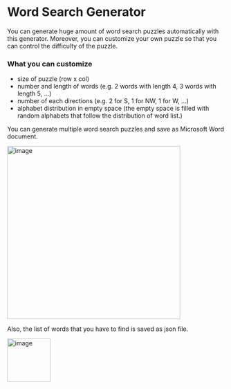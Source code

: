 # Word Search Generator

You can generate huge amount of word search puzzles automatically with this generator. Moreover, you can customize your own puzzle so that you can control the difficulty of the puzzle.

### What you can customize
- size of puzzle (row x col)
- number and length of words (e.g. 2 words with length 4, 3 words with length 5, ...)
- number of each directions (e.g. 2 for S, 1 for NW, 1 for W, ...)
- alphabet distribution in empty space (the empty space is filled with random alphabets that follow the distribution of word list.)

You can generate multiple word search puzzles and save as Microsoft Word document.

<img width="400" alt="image" src="https://github.com/user-attachments/assets/24f36cac-d89e-4397-b4bc-8420ed19094f" />


Also, the list of words that you have to find is saved as json file.

<img width="100" alt="image" src="https://github.com/user-attachments/assets/9e30a1e7-03b6-4bf9-b29b-7e54b0a5de95" />

